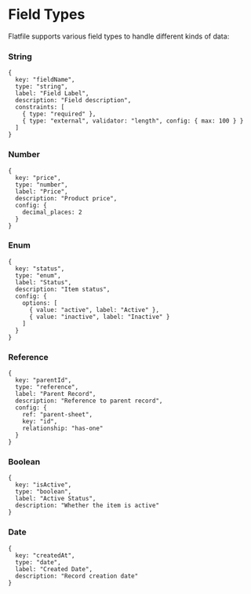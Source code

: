 # Field Types


Flatfile supports various field types to handle different kinds of data:

### String
    {
      key: "fieldName",
      type: "string",
      label: "Field Label",
      description: "Field description",
      constraints: [
        { type: "required" },
        { type: "external", validator: "length", config: { max: 100 } }
      ]
    }
    

### Number
    {
      key: "price",
      type: "number",
      label: "Price",
      description: "Product price",
      config: {
        decimal_places: 2
      }
    }
    

### Enum
    {
      key: "status",
      type: "enum",
      label: "Status",
      description: "Item status",
      config: {
        options: [
          { value: "active", label: "Active" },
          { value: "inactive", label: "Inactive" }
        ]
      }
    }
    

### Reference
    {
      key: "parentId",
      type: "reference",
      label: "Parent Record",
      description: "Reference to parent record",
      config: {
        ref: "parent-sheet",
        key: "id",
        relationship: "has-one"
      }
    }
    

### Boolean
    {
      key: "isActive",
      type: "boolean",
      label: "Active Status",
      description: "Whether the item is active"
    }
    

### Date
    {
      key: "createdAt",
      type: "date",
      label: "Created Date",
      description: "Record creation date"
    }
    
